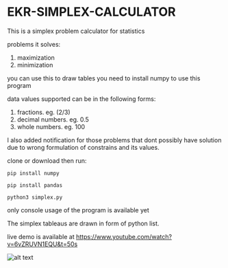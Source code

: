 # EKR-SIMPLEX-CALCULATOR

This is a simplex problem calculator for statistics

problems it solves:
  1. maximization
  2. minimization
 
you can use this to draw tables
you need to install
numpy to use this program


data values supported can be in the following forms:
  1. fractions. eg. (2/3)
  2. decimal numbers. eg. 0.5
  3. whole numbers. eg. 100
  
I also added notification for those problems that dont possibly have solution due to wrong formulation of constrains and its values.

clone or download then run:

`pip install numpy`

`pip install pandas`

`python3 simplex.py`

only console usage of the program is available yet

The simplex tableaus are drawn in form of python list.

live demo is available at https://www.youtube.com/watch?v=6vZRUVN1EQU&t=50s

![alt text](https://github.com/kimutaiRop/EKR-SIMPLEX-PROBLEM-CALCULATOR/blob/master/Screenshot%20from%202019-03-11%2023-19-05.png)
